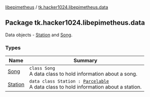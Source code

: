 [libepimetheus](../index.md) / [tk.hacker1024.libepimetheus.data](./index.md)

## Package tk.hacker1024.libepimetheus.data

Data objects - [Station](-station/index.md) and [Song](-song/index.md).

### Types

| Name | Summary |
|---|---|
| [Song](-song/index.md) | `class Song`<br>A data class to hold information about a song. |
| [Station](-station/index.md) | `data class Station : `[`Parcelable`](https://developer.android.com/reference/android/os/Parcelable.html)<br>A data class to hold information about a station. |
